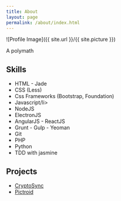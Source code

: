 ```yaml
---
title: About
layout: page
permalink: /about/index.html
---
```

<style>
img { width: 30%; height: auto; margin: 0 auto; display: block; }
</style>

![Profile Image]({{ site.url }}/{{ site.picture }})

<p>A polymath</p>

<h2>Skills</h2>

<ul class="skill-list">
	<li>HTML - Jade</li>
	<li>CSS (Less)</li>
	<li>Css Frameworks (Bootstrap, Foundation)</li>
	<li>Javascript/li>
	<li>NodeJS</li>
	<li>ElectronJS</li>
	<li>AngularJS - ReactJS</li>
	<li>Grunt - Gulp - Yeoman</li>
	<li>Git</li>
	<li>PHP</li>
	<li>Python</li>
	<li>TDD with jasmine</li>
</ul>

<h2>Projects</h2>

<ul>
	<li><a href="https://github.com/HR/CryptoSync">CryptoSync</a></li>
	<li><a href="https://github.com/HR/Pictroid">Pictroid</a></li>
</ul>
